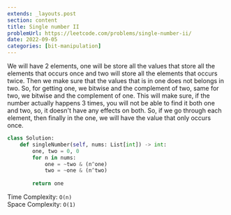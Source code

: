 ```yaml
---
extends: _layouts.post
section: content
title: Single number II
problemUrl: https://leetcode.com/problems/single-number-ii/
date: 2022-09-05
categories: [bit-manipulation]
---
```


We will have 2 elements, one will be store all the values that store all the elements that occurs once and two will store all the elements that occurs twice. Then we make sure that the values that is in one does not belongs in two. So, for getting one, we bitwise and the complement of two, same for two, we bitwise and the complement of one. This will make sure, if the number actually happens 3 times, you will not be able to find it both one and two, so, it doesn't have any effects on both. So, if we go through each element, then finally in the one, we will have the value that only occurs once.

```python
class Solution:
    def singleNumber(self, nums: List[int]) -> int:
        one, two = 0, 0
        for n in nums:
            one = ~two & (n^one)
            two = ~one & (n^two)
        
        return one
```

Time Complexity: `O(n)` <br/>
Space Complexity: `O(1)`